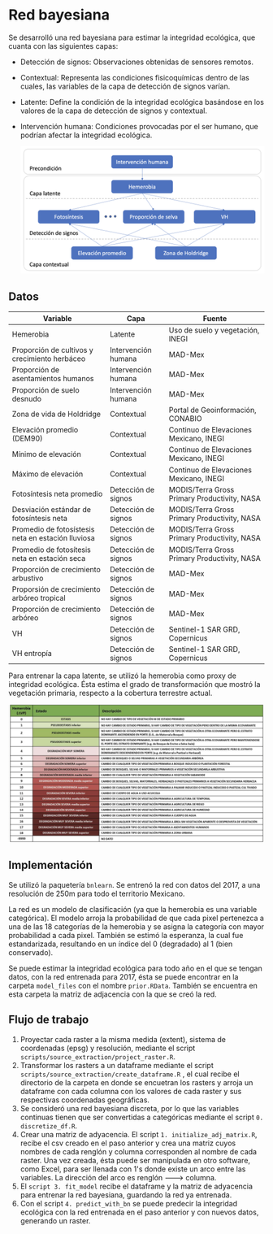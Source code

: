 # Red bayesiana

Se desarrolló una red bayesiana para estimar la integridad ecológica, que cuanta con las siguientes capas:

-   Detección de signos: Observaciones obtenidas de sensores remotos.

-   Contextual: Representa las condiciones fisicoquímicas dentro de las cuales, las variables de la capa de detección de signos varían.

-   Latente: Define la condición de la integridad ecológica basándose en los valores de la capa de detección de signos y contextual.

-   Intervención humana: Condiciones provocadas por el ser humano, que podrían afectar la integridad ecológica.

    ![](images/red_resumida_espanol.png)

## Datos

| Variable                                           | Capa                | Fuente                                       |
|-----------------------------|------------------|--------------------------|
| Hemerobia                                          | Latente             | Uso de suelo y vegetación, INEGI             |
| Proporción de cultivos y crecimiento herbáceo      | Intervención humana | MAD-Mex                                      |
| Proporción de asentamientos humanos                | Intervención humana | MAD-Mex                                      |
| Proporción de suelo desnudo                        | Intervención humana | MAD-Mex                                      |
| Zona de vida de Holdridge                          | Contextual          | Portal de Geoinformación, CONABIO            |
| Elevación promedio (DEM90)                         | Contextual          | Continuo de Elevaciones Mexicano, INEGI      |
| Mínimo de elevación                                | Contextual          | Continuo de Elevaciones Mexicano, INEGI      |
| Máximo de elevación                                | Contextual          | Continuo de Elevaciones Mexicano, INEGI      |
| Fotosíntesis neta promedio                         | Detección de signos | MODIS/Terra Gross Primary Productivity, NASA |
| Desviación estándar de fotosíntesis neta           | Detección de signos | MODIS/Terra Gross Primary Productivity, NASA |
| Promedio de fotosístesis neta en estación lluviosa | Detección de signos | MODIS/Terra Gross Primary Productivity, NASA |
| Promedio de fotosítesis neta en estación seca      | Detección de signos | MODIS/Terra Gross Primary Productivity, NASA |
| Proporción de crecimiento arbustivo                | Detección de signos | MAD-Mex                                      |
| Proporsión de crecimiento arbóreo tropical         | Detección de signos | MAD-Mex                                      |
| Proporción de crecimiento arbóreo                  | Detección de signos | MAD-Mex                                      |
| VH                                                 | Detección de signos | Sentinel-1 SAR GRD, Copernicus               |
| VH entropía                                        | Detección de signos | Sentinel-1 SAR GRD, Copernicus               |

Para entrenar la capa latente, se utilizó la hemerobia como proxy de integridad ecológica. Ésta estima el grado de transformación que mostró la vegetación primaria, respecto a la cobertura terrestre actual.

![](images/hemerobia.png)

## Implementación

Se utilizó la paquetería `bnlearn`. Se entrenó la red con datos del 2017, a una resolución de 250m para todo el territorio Mexicano.

La red es un modelo de clasificación (ya que la hemerobia es una variable categórica). El modelo arroja la probabilidad de que cada pixel pertenezca a una de las 18 categorías de la hemerobia y se asigna la categoría con mayor probabilidad a cada pixel. También se estimó la esperanza, la cual fue estandarizada, resultando en un índice del 0 (degradado) al 1 (bien conservado).

Se puede estimar la integridad ecológica para todo año en el que se tengan datos, con la red entrenada para 2017, ésta se puede encontrar en la carpeta `model_files` con el nombre `prior.RData`. También se encuentra en esta carpeta la matriz de adjacencia con la que se creó la red.

## Flujo de trabajo

1.  Proyectar cada raster a la misma medida (extent), sistema de coordenadas (epsg) y resolución, mediante el script `scripts/source_extraction/project_raster.R`.
2.   Transformar los rasters a un dataframe mediante el script `scripts/source_extraction/create_dataframe.R` , el cual recibe el directorio de la carpeta en donde se encuetran los rasters y arroja un dataframe con cada columna con los valores de cada raster y sus respectivas coordenadas geográficas.
3.  Se consideró una red bayesiana discreta, por lo que las variables continuas tienen que ser convertidas a categóricas mediante el script `0. discretize_df.R`.
4.  Crear una matriz de adyacencia. El script `1. initialize_adj_matrix.R`, recibe el csv creado en el paso anterior y crea una matriz cuyos nombres de cada renglón y columna corresponden al nombre de cada raster. Una vez creada, ésta puede ser manipulada en otro software, como Excel, para ser llenada con 1's donde existe un arco entre las variables. La dirección del arco es renglón ---\> columna.
5.  El `script 3. fit_model` recibe el dataframe y la matriz de adyacencia para entrenar la red bayesiana, guardando la red ya entrenada.
6.  Con el script `4. predict_with_bn` se puede predecir la integridad ecológica con la red entrenada en el paso anterior y con nuevos datos, generando un raster.
